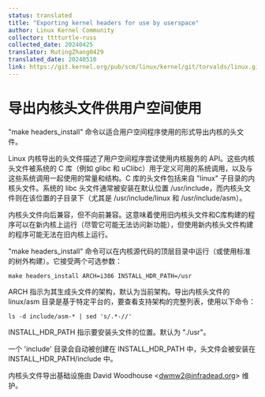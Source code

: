 ```yaml
---
status: translated
title: "Exporting kernel headers for use by userspace"
author: Linux Kernel Community
collector: tttturtle-russ
collected_date: 20240425
translator: RutingZhang0429
translated_date: 20240510
link: https://git.kernel.org/pub/scm/linux/kernel/git/torvalds/linux.git/tree/Documentation/kbuild/headers_install.rst
---
```



# 导出内核头文件供用户空间使用

"make headers_install" 命令以适合用户空间程序使用的形式导出内核的头文件。

Linux 内核导出的头文件描述了用户空间程序尝试使用内核服务的 API。这些内核头文件被系统的 C 库（例如 glibc 和 uClibc）用于定义可用的系统调用，以及与这些系统调用一起使用的常量和结构。C 库的头文件包括来自 "linux" 子目录的内核头文件。系统的 libc 头文件通常被安装在默认位置 /usr/include，而内核头文件则在该位置的子目录下（尤其是 /usr/include/linux 和 /usr/include/asm）。

内核头文件向后兼容，但不向前兼容。这意味着使用旧内核头文件和C库构建的程序可以在新内核上运行（尽管它可能无法访问新功能），但使用新内核头文件构建的程序可能无法在旧内核上运行。

"make headers_install" 命令可以在内核源代码的顶层目录中运行（或使用标准的树外构建）。它接受两个可选参数：

    make headers_install ARCH=i386 INSTALL_HDR_PATH=/usr

ARCH 指示为其生成头文件的架构，默认为当前架构。导出内核头文件的 linux/asm 目录是基于特定平台的，要查看支持架构的完整列表，使用以下命令：

    ls -d include/asm-* | sed 's/.*-//'

INSTALL_HDR_PATH 指示要安装头文件的位置。默认为 "./usr"。

一个 'include' 目录会自动被创建在 INSTALL_HDR_PATH 中，头文件会被安装在 INSTALL_HDR_PATH/include 中。

内核头文件导出基础设施由 David Woodhouse <<dwmw2@infradead.org>> 维护。

